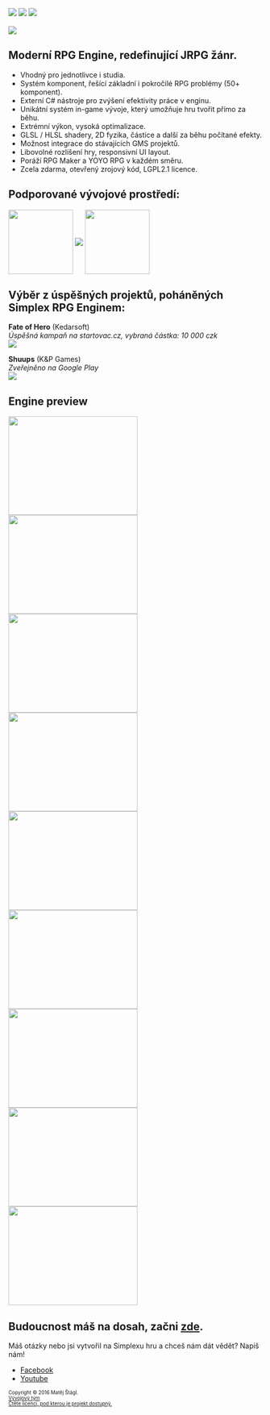 <img src="https://img.shields.io/badge/Verze-PRE--RC1-yellowgreen.svg"> <img src="https://img.shields.io/badge/Status-V%20po%C5%99%C3%A1dku-green.svg"> <img src="https://img.shields.io/badge/License-LGPL2.1-blue.svg">
<br><br>
<img align="middle" src="https://s17.postimg.org/hxjpe7lsv/Logomakr_6_U3cls.png">
<br>

## Moderní RPG Engine, redefinující JRPG žánr.
* Vhodný pro jednotlivce i studia.
* Systém komponent, řešící základní i pokročilé RPG problémy (50+ komponent).
* Externí C# nástroje pro zvýšení efektivity práce v enginu.
* Unikátní systém in-game vývoje, který umožňuje hru tvořit přímo za běhu. 
* Extrémní výkon, vysoká optimalizace.
* GLSL / HLSL shadery, 2D fyzika, částice a další za běhu počítané efekty.
* Možnost integrace do stávajících GMS projektů.
* Libovolné rozlišení hry, responsivní UI layout.
* Poráží RPG Maker a YOYO RPG v každém směru.
* Zcela zdarma, otevřený zrojový kód, LGPL2.1 licence.

## Podporované vývojové prostředí:
<img align="middle" width="128" height="128" src="https://s21.postimg.org/vghqza03r/rounded_corners.png">
<img align="middle" src="https://s10.postimg.org/tvc4uhp3t/Lateralgmlogo.png">
<img align="middle" width="128" height="128" src="https://s15.postimg.org/jrlizdqor/rounded_corners.jpg">

## Výběr z úspěšných projektů, poháněných Simplex RPG Enginem:
**Fate of Hero** (Kedarsoft)  
*Úspěšná kampaň na startovac.cz, vybraná částka: 10 000 czk*   
<a href="https://www.startovac.cz/projekty/fate-of-hero/">![](http://s13.postimg.org/u6dvlctif/5303_aaaa_png_200x113.png)</a>

**Shuups** (K&P Games)  
*Zveřejněno na Google Play*   
<a href="https://play.google.com/store/apps/details?id=sk.KandPGames.Shuups">![](http://s21.postimg.org/wpxsja7o7/Noname.png)</a>

## Engine preview 
<img align="middle" width="256" height="196" src="https://s11.postimg.org/45t1jf2kz/Noname1.png">
<img align="middle" width="256" height="196" src="https://s9.postimg.org/4mce74ohb/Noname.png">
<img align="middle" width="256" height="196" src="https://s11.postimg.org/5b7gc0l03/Noname3.png">
<img align="middle" width="256" height="196" src="https://s16.postimg.org/sqa4kye1x/Noname4.png">
<img align="middle" width="256" height="196" src="https://s16.postimg.org/lu7br103p/Noname5.png">
<img align="middle" width="256" height="196" src="https://s16.postimg.org/mlgwuy7yt/Noname6.png">
<img align="middle" width="256" height="196" src="https://s17.postimg.org/4j0stsy8f/Noname7.png">
<img align="middle" width="256" height="196" src="https://s18.postimg.org/em61b12d5/Noname8.png">
<img align="middle" width="256" height="196" src="https://s15.postimg.org/up5oq2nsr/Noname9.png">




## Budoucnost máš na dosah, začni [zde](https://github.com/lofcz/SimplexRpgEngine/wiki).

Máš otázky nebo jsi vytvořil na Simplexu hru a chceš nám dát vědět? Napiš nám!
- <a href="https://www.facebook.com/simplexengine/?pnref=lhc">Facebook</a>
- <a href="https://www.youtube.com/channel/UCCDT5l4gglPpFB_tEZd5c7Q">Youtube</a>

<sub><sup>Copyright © 2016 Matěj Štágl.</sup></sub>  
<sub><sup><a href="https://github.com/lofcz/SimplexRpgEngine/wiki/Auto%C5%99i">Vývojový tým</a></sup></sub>  
<sub><sup>[Čtěte licenci, pod kterou je projekt dostupný.](https://github.com/lofcz/SimplexRpgEngine/blob/master/license.md)</sup></sub>
